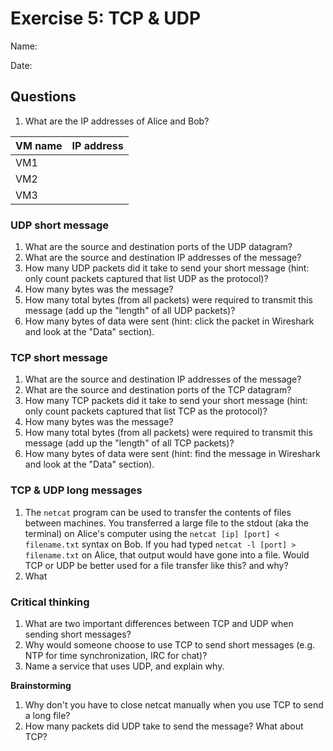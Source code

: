 Exercise 5: TCP & UDP
==========================
Name:

Date:

Questions
-------------------

1. What are the IP addresses of Alice and Bob?

| VM name | IP address |
|---------|------------|
| VM1     |            |
| VM2     |            |
| VM3     |            |


### UDP short message

1. What are the source and destination ports of the UDP datagram?
2. What are the source and destination IP addresses of the message?
3. How many UDP packets did it take to send your short message (hint: only count packets
   captured that list UDP as the protocol)?
4. How many bytes was the message?
5. How many total bytes (from all packets) were required to transmit this message (add up
   the "length" of all UDP packets)?
6. How many bytes of data were sent (hint: click the packet in Wireshark and look at the
   "Data" section).

### TCP short message
1. What are the source and destination IP addresses of the message?
2. What are the source and destination ports of the TCP datagram?
3. How many TCP packets did it take to send your short message (hint: only count packets
   captured that list TCP as the protocol)?
4. How many bytes was the message?
5. How many total bytes (from all packets) were required to transmit this message (add up
   the "length" of all TCP packets)?
6. How many bytes of data were sent (hint: find the message in Wireshark and look at the
"Data" section).

### TCP & UDP long messages

1. The `netcat` program can be used to transfer the contents of files between
   machines. You transferred a large file to the stdout (aka the terminal) on Alice's
   computer using the `netcat [ip] [port] < filename.txt` syntax on Bob. If you had typed
   `netcat -l [port] > filename.txt` on Alice, that output would have gone into a
   file. Would TCP or UDP be better used for a file transfer like this? and why?
2. What 

### Critical thinking

1. What are two important differences between TCP and UDP when sending short messages?
2. Why would someone choose to use TCP to send short messages (e.g. NTP for time
synchronization, IRC for chat)?
3. Name a service that uses UDP, and explain why.


__Brainstorming__

1. Why don't you have to close netcat manually when you use TCP to send a long file?
2. How many packets did UDP take to send the message? What about TCP?
